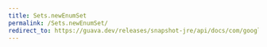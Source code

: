```yaml
---
title: Sets.newEnumSet
permalink: /Sets.newEnumSet/
redirect_to: https://guava.dev/releases/snapshot-jre/api/docs/com/google/common/collect/Sets.html#newEnumSet-java.lang.Iterable-java.lang.Class-
---
```

